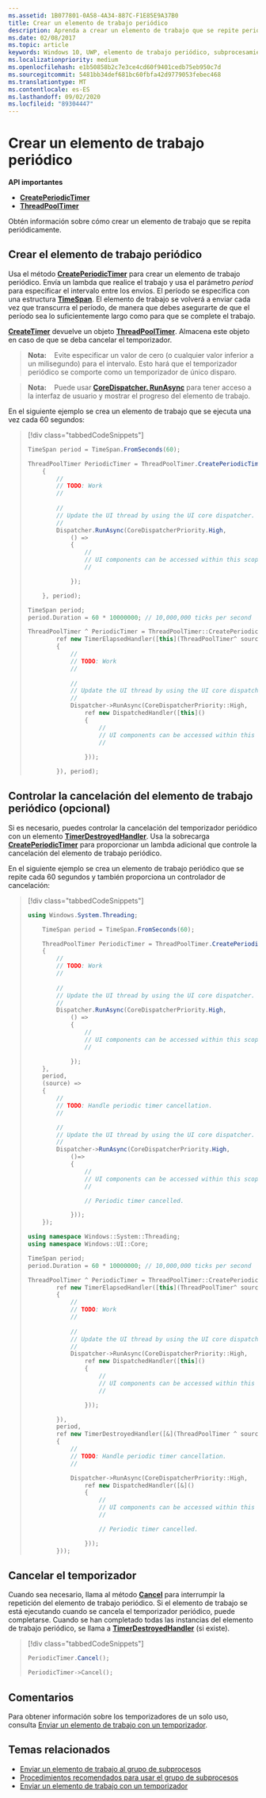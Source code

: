 ```yaml
---
ms.assetid: 1B077801-0A58-4A34-887C-F1E85E9A37B0
title: Crear un elemento de trabajo periódico
description: Aprenda a crear un elemento de trabajo que se repite periódicamente con el método CreatePeriodicTimer de la API ThreadPoolTimer de Plataforma universal de Windows (UWP).
ms.date: 02/08/2017
ms.topic: article
keywords: Windows 10, UWP, elemento de trabajo periódico, subprocesamiento, temporizadores
ms.localizationpriority: medium
ms.openlocfilehash: e1b50858b2c7e3ce4cd60f9401cedb75eb950c7d
ms.sourcegitcommit: 5481bb34def681bc60fbfa42d9779053febec468
ms.translationtype: MT
ms.contentlocale: es-ES
ms.lasthandoff: 09/02/2020
ms.locfileid: "89304447"
---
```

# <a name="create-a-periodic-work-item"></a>Crear un elemento de trabajo periódico


<b>API importantes</b>

-   [**CreatePeriodicTimer**](/uwp/api/windows.system.threading.threadpooltimer.createperiodictimer)
-   [**ThreadPoolTimer**](/uwp/api/Windows.System.Threading.ThreadPoolTimer)

Obtén información sobre cómo crear un elemento de trabajo que se repita periódicamente.

## <a name="create-the-periodic-work-item"></a>Crear el elemento de trabajo periódico

Usa el método [**CreatePeriodicTimer**](/uwp/api/windows.system.threading.threadpooltimer.createperiodictimer) para crear un elemento de trabajo periódico. Envía un lambda que realice el trabajo y usa el parámetro *period* para especificar el intervalo entre los envíos. El período se especifica con una estructura [**TimeSpan**](/uwp/api/Windows.Foundation.TimeSpan). El elemento de trabajo se volverá a enviar cada vez que transcurra el período, de manera que debes asegurarte de que el período sea lo suficientemente largo como para que se complete el trabajo.

[**CreateTimer**](/uwp/api/windows.system.threading.threadpooltimer.createtimer) devuelve un objeto [**ThreadPoolTimer**](/uwp/api/Windows.System.Threading.ThreadPoolTimer). Almacena este objeto en caso de que se deba cancelar el temporizador.

> **Nota:**    Evite especificar un valor de cero (o cualquier valor inferior a un milisegundo) para el intervalo. Esto hará que el temporizador periódico se comporte como un temporizador de único disparo.

> **Nota:**    Puede usar [**CoreDispatcher. RunAsync**](/uwp/api/windows.ui.core.coredispatcher.runasync) para tener acceso a la interfaz de usuario y mostrar el progreso del elemento de trabajo.

En el siguiente ejemplo se crea un elemento de trabajo que se ejecuta una vez cada 60 segundos:

> [!div class="tabbedCodeSnippets"]
> ```csharp
> TimeSpan period = TimeSpan.FromSeconds(60);
>
> ThreadPoolTimer PeriodicTimer = ThreadPoolTimer.CreatePeriodicTimer((source) =>
>     {
>         //
>         // TODO: Work
>         //
>         
>         //
>         // Update the UI thread by using the UI core dispatcher.
>         //
>         Dispatcher.RunAsync(CoreDispatcherPriority.High,
>             () =>
>             {
>                 //
>                 // UI components can be accessed within this scope.
>                 //
>
>             });
>
>     }, period);
> ```
> ``` cpp
> TimeSpan period;
> period.Duration = 60 * 10000000; // 10,000,000 ticks per second
>
> ThreadPoolTimer ^ PeriodicTimer = ThreadPoolTimer::CreatePeriodicTimer(
>         ref new TimerElapsedHandler([this](ThreadPoolTimer^ source)
>         {
>             //
>             // TODO: Work
>             //
>             
>             //
>             // Update the UI thread by using the UI core dispatcher.
>             //
>             Dispatcher->RunAsync(CoreDispatcherPriority::High,
>                 ref new DispatchedHandler([this]()
>                 {
>                     //
>                     // UI components can be accessed within this scope.
>                     //
>                         
>                 }));
>
>         }), period);
> ```

## <a name="handle-cancellation-of-the-periodic-work-item-optional"></a>Controlar la cancelación del elemento de trabajo periódico (opcional)

Si es necesario, puedes controlar la cancelación del temporizador periódico con un elemento [**TimerDestroyedHandler**](/uwp/api/windows.system.threading.timerdestroyedhandler). Usa la sobrecarga [**CreatePeriodicTimer**](/uwp/api/windows.system.threading.threadpooltimer.createperiodictimer) para proporcionar un lambda adicional que controle la cancelación del elemento de trabajo periódico.

En el siguiente ejemplo se crea un elemento de trabajo periódico que se repite cada 60 segundos y también proporciona un controlador de cancelación:

> [!div class="tabbedCodeSnippets"]
> ``` csharp
> using Windows.System.Threading;
>
>     TimeSpan period = TimeSpan.FromSeconds(60);
>
>     ThreadPoolTimer PeriodicTimer = ThreadPoolTimer.CreatePeriodicTimer((source) =>
>     {
>         //
>         // TODO: Work
>         //
>         
>         //
>         // Update the UI thread by using the UI core dispatcher.
>         //
>         Dispatcher.RunAsync(CoreDispatcherPriority.High,
>             () =>
>             {
>                 //
>                 // UI components can be accessed within this scope.
>                 //
>
>             });
>     },
>     period,
>     (source) =>
>     {
>         //
>         // TODO: Handle periodic timer cancellation.
>         //
>
>         //
>         // Update the UI thread by using the UI core dispatcher.
>         //
>         Dispatcher->RunAsync(CoreDispatcherPriority.High,
>             ()=>
>             {
>                 //
>                 // UI components can be accessed within this scope.
>                 //                 
>
>                 // Periodic timer cancelled.
>
>             }));
>     });
> ```
> ``` cpp
> using namespace Windows::System::Threading;
> using namespace Windows::UI::Core;
>
> TimeSpan period;
> period.Duration = 60 * 10000000; // 10,000,000 ticks per second
>
> ThreadPoolTimer ^ PeriodicTimer = ThreadPoolTimer::CreatePeriodicTimer(
>         ref new TimerElapsedHandler([this](ThreadPoolTimer^ source)
>         {
>             //
>             // TODO: Work
>             //
>                 
>             //
>             // Update the UI thread by using the UI core dispatcher.
>             //
>             Dispatcher->RunAsync(CoreDispatcherPriority::High,
>                 ref new DispatchedHandler([this]()
>                 {
>                     //
>                     // UI components can be accessed within this scope.
>                     //
>
>                 }));
>
>         }),
>         period,
>         ref new TimerDestroyedHandler([&](ThreadPoolTimer ^ source)
>         {
>             //
>             // TODO: Handle periodic timer cancellation.
>             //
>
>             Dispatcher->RunAsync(CoreDispatcherPriority::High,
>                 ref new DispatchedHandler([&]()
>                 {
>                     //
>                     // UI components can be accessed within this scope.
>                     //
>
>                     // Periodic timer cancelled.
>
>                 }));
>         }));
> ```

## <a name="cancel-the-timer"></a>Cancelar el temporizador

Cuando sea necesario, llama al método [**Cancel**](/uwp/api/windows.system.threading.threadpooltimer.cancel) para interrumpir la repetición del elemento de trabajo periódico. Si el elemento de trabajo se está ejecutando cuando se cancela el temporizador periódico, puede completarse. Cuando se han completado todas las instancias del elemento de trabajo periódico, se llama a [**TimerDestroyedHandler**](/uwp/api/windows.system.threading.timerdestroyedhandler) (si existe).

> [!div class="tabbedCodeSnippets"]
> ``` csharp
> PeriodicTimer.Cancel();
> ```
> ``` cpp
> PeriodicTimer->Cancel();
> ```

## <a name="remarks"></a>Comentarios

Para obtener información sobre los temporizadores de un solo uso, consulta [Enviar un elemento de trabajo con un temporizador](use-a-timer-to-submit-a-work-item.md).

## <a name="related-topics"></a>Temas relacionados

* [Enviar un elemento de trabajo al grupo de subprocesos](submit-a-work-item-to-the-thread-pool.md)
* [Procedimientos recomendados para usar el grupo de subprocesos](best-practices-for-using-the-thread-pool.md)
* [Enviar un elemento de trabajo con un temporizador](use-a-timer-to-submit-a-work-item.md)
 